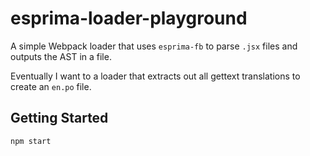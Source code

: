 # esprima-loader-playground

A simple Webpack loader that uses `esprima-fb` to parse `.jsx` files and outputs the AST in a file.

Eventually I want to a loader that extracts out all gettext translations to create an `en.po` file.

## Getting Started

```
npm start
```